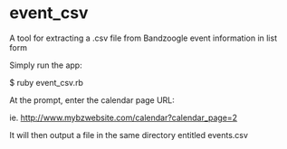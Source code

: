 event_csv
========

A tool for extracting a .csv file from Bandzoogle event information in list form

Simply run the app:

$ ruby event_csv.rb

At the prompt, enter the calendar page URL:

ie. http://www.mybzwebsite.com/calendar?calendar_page=2

It will then output a file in the same directory entitled events.csv
